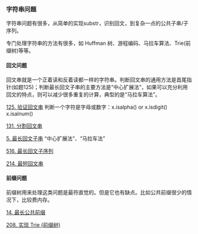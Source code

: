 ### 字符串问题

字符串问题有很多，从简单的实现substr，识别回文，到复杂一点的公共子串/子序列。

专门处理字符串的方法有很多，如 Huffman 树、游程编码、马拉车算法、Trie(前缀树)等等。



#### 回文问题

回文串就是一个正着读和反着读都一样的字符串。判断回文串的通用方法是首尾指针(如题125)；判断最长回文子串的主要方法是“中心扩展法”，如果可以充分利用回文的特点，则可以减少很多重复的计算，典型的是“马拉车算法”。

[125. 验证回文串](https://leetcode-cn.com/problems/valid-palindrome/) 判断一个字符是字母或数字：x.isalpha() or x.isdigit()      x.isalnum()

[131. 分割回文串](https://leetcode-cn.com/problems/palindrome-partitioning/)

[5. 最长回文子串](https://leetcode-cn.com/problems/longest-palindromic-substring/) “中心扩展法”、“马拉车法”

[516. 最长回文子序列](https://leetcode-cn.com/problems/longest-palindromic-subsequence/)

[214. 最短回文串](https://leetcode-cn.com/problems/shortest-palindrome/)



#### 前缀问题

前缀树用来处理这类问题是最符直觉的。但是它也有缺点。比如公共前缀很少的情况下，比较费内存。

[14. 最长公共前缀](https://leetcode-cn.com/problems/longest-common-prefix/)

[208. 实现 Trie (前缀树)](https://leetcode-cn.com/problems/implement-trie-prefix-tree/)






